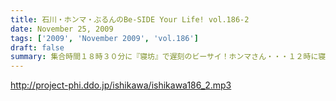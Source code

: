 ```yaml
---
title: 石川・ホンマ・ぶるんのBe-SIDE Your Life! vol.186-2
date: November 25, 2009
tags: ['2009', 'November 2009', 'vol.186']
draft: false
summary: 集合時間１８時３０分に『寝坊』で遅刻のビーサイ！ホンマさん・・・１２時に寝たそうで。そんな最中の、１２／２５のお知らせがたくさん！！来れる人もそうじゃない人も！！NAMAE
---
```


http://project-phi.ddo.jp/ishikawa/ishikawa186_2.mp3
